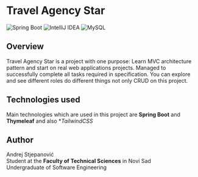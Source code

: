 # Travel Agency Star
![Spring Boot](https://img.shields.io/badge/Spring%20Boot-black?logo=springboot)
![IntelliJ IDEA](https://img.shields.io/badge/IntelliJ%20IDEA-black?logo=intellijidea)
![MySQL](https://img.shields.io/badge/MySQL-red?logo=mySQL&logoColor=black)

## Overview
Travel Agency Star is a project with one purpose: Learn MVC architecture pattern and start on real web applications projects. Managed to successfully complete all tasks required in specification. You can explore and see different roles do different things not only CRUD on this project.

## Technologies used
Main technologies which are used in this project are **Spring Boot** and **Thymeleaf** and also **TailwindCSS*

## Author
Andrej Stjepanović  
Student at the **Faculty of Technical Sciences** in Novi Sad  
Undergraduate of Software Engineering
